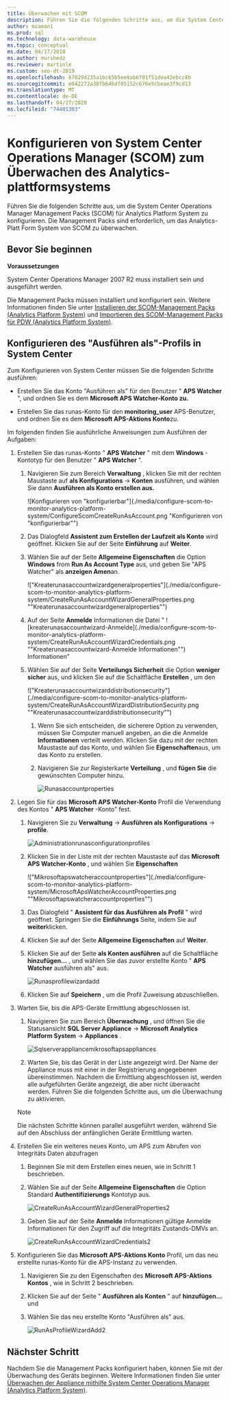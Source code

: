 ```yaml
---
title: Überwachen mit SCOM
description: Führen Sie die folgenden Schritte aus, um die System Center Operations Manager Management Packs (SCOM) für Analytics Platform System zu konfigurieren. Die Management Packs sind erforderlich, um das Analytics-Platt Form System von SCOM zu überwachen.
author: mzaman1
ms.prod: sql
ms.technology: data-warehouse
ms.topic: conceptual
ms.date: 04/17/2018
ms.author: murshedz
ms.reviewer: martinle
ms.custom: seo-dt-2019
ms.openlocfilehash: 67029d235a1bc65b5ee0ab6f01f51dea42ebcc8b
ms.sourcegitcommit: e042272a38fb646df05152c676e5cbeae3f9cd13
ms.translationtype: MT
ms.contentlocale: de-DE
ms.lasthandoff: 04/27/2020
ms.locfileid: "74401303"
---
```

# <a name="configure-system-center-operations-manager-scom-to-monitor-analytics-platform-system"></a>Konfigurieren von System Center Operations Manager (SCOM) zum Überwachen des Analytics-plattformsystems
Führen Sie die folgenden Schritte aus, um die System Center Operations Manager Management Packs (SCOM) für Analytics Platform System zu konfigurieren. Die Management Packs sind erforderlich, um das Analytics-Platt Form System von SCOM zu überwachen.  
  
## <a name="before-you-begin"></a><a name="BeforeBegin"></a>Bevor Sie beginnen  
**Voraussetzungen**  
  
System Center Operations Manager 2007 R2 muss installiert sein und ausgeführt werden.  
  
Die Management Packs müssen installiert und konfiguriert sein. Weitere Informationen finden Sie unter [Installieren der SCOM-Management Packs &#40;Analytics Platform System&#41;](install-the-scom-management-packs.md) und [Importieren des SCOM-Management Packs für PDW &#40;Analytics Platform System&#41;](import-the-scom-management-pack-for-pdw.md).  
  
## <a name="configure-run-as-profile-in-system-center"></a><a name="ConfigureRunAsProfile"></a>Konfigurieren des "Ausführen als"-Profils in System Center  
Zum Konfigurieren von System Center müssen Sie die folgenden Schritte ausführen:  
  
-   Erstellen Sie das Konto "Ausführen als" für den Benutzer " **APS Watcher** ", und ordnen Sie es dem **Microsoft APS Watcher-Konto zu.**  
  
-   Erstellen Sie das runas-Konto für den **monitoring_user** APS-Benutzer, und ordnen Sie es dem **Microsoft APS-Aktions Konto**zu.  
  
Im folgenden finden Sie ausführliche Anweisungen zum Ausführen der Aufgaben:  
  
1.  Erstellen Sie das runas-Konto " **APS Watcher** " mit dem **Windows** -Kontotyp für den Benutzer " **APS Watcher** ".  
  
    1.  Navigieren Sie zum Bereich **Verwaltung** , klicken Sie mit der rechten Maustaste auf **als Konfigurations** -> **Konten** ausführen, und wählen Sie dann **Ausführen als Konto erstellen aus.**  
  
        ![Konfigurieren von "konfigurierbar"](./media/configure-scom-to-monitor-analytics-platform-system/ConfigureScomCreateRunAsAccount.png "Konfigurieren von "konfigurierbar"")  
  
    2.  Das Dialogfeld **Assistent zum Erstellen der Laufzeit als Konto** wird geöffnet. Klicken Sie auf der Seite **Einführung** auf **Weiter**.  
  
    3.  Wählen Sie auf der Seite **Allgemeine Eigenschaften** die Option **Windows** from **Run As Account Type** aus, und geben Sie "APS Watcher" als **anzeigen Amen**an.  
  
        !["Kreaterunasaccountwizardgeneralproperties"](./media/configure-scom-to-monitor-analytics-platform-system/CreateRunAsAccountWizardGeneralProperties.png ""Kreaterunasaccountwizardgeneralproperties"")  
  
    4.  Auf der Seite **Anmelde** Informationen die Datei " ![kreaterunasaccountwizard-Anmelde](./media/configure-scom-to-monitor-analytics-platform-system/CreateRunAsAccountWizardCredentials.png ""Kreaterunasaccountwizard-Anmelde Informationen"") Informationen"  
  
    5.  Wählen Sie auf der Seite **Verteilungs Sicherheit** die Option **weniger sicher** aus, und klicken Sie auf die Schaltfläche **Erstellen** , um den  
  
        !["Kreaterunasaccountwizarddistributionsecurity"](./media/configure-scom-to-monitor-analytics-platform-system/CreateRunAsAccountWizardDistributionSecurity.png ""Kreaterunasaccountwizarddistributionsecurity"")  
  
        1.  Wenn Sie sich entscheiden, die sicherere Option zu verwenden, müssen Sie Computer manuell angeben, an die die Anmelde **Informationen** verteilt werden. Klicken Sie dazu mit der rechten Maustaste auf das Konto, und wählen Sie **Eigenschaften**aus, um das Konto zu erstellen.  
  
        2.  Navigieren Sie zur Registerkarte **Verteilung** , und **fügen Sie** die gewünschten Computer hinzu.  
  
            ![Runasaccountproperties](./media/configure-scom-to-monitor-analytics-platform-system/RunAsAccountProperties.png "Runasaccountproperties")  
  
2.  Legen Sie für das **Microsoft APS Watcher-Konto** Profil die Verwendung des Kontos " **APS Watcher** -Konto" fest.  
  
    1.  Navigieren Sie zu **Verwaltung** -> **Ausführen als Konfigurations** -> **profile**.  
  
        ![Administrationrunasconfigurationprofiles](./media/configure-scom-to-monitor-analytics-platform-system/AdministrationRunAsConfigurationProfiles.png "Administrationrunasconfigurationprofiles")  
  
    2.  Klicken Sie in der Liste mit der rechten Maustaste auf das **Microsoft APS Watcher-Konto** , und wählen Sie **Eigenschaften**  
  
        !["Mikrosoftapswatcheraccountproperties"](./media/configure-scom-to-monitor-analytics-platform-system/MicrosoftApsWatcherAccountProperties.png ""Mikrosoftapswatcheraccountproperties"")  
  
    3.  Das Dialogfeld " **Assistent für das Ausführen als Profil** " wird geöffnet. Springen Sie die **Einführungs** Seite, indem Sie auf **weiter**klicken.  
  
    4.  Klicken Sie auf der Seite **Allgemeine Eigenschaften** auf **Weiter**.  
  
    5.  Klicken Sie auf der Seite **als Konten ausführen** auf die Schaltfläche **hinzufügen...** , und wählen Sie das zuvor erstellte Konto " **APS Watcher** ausführen als" aus.  
  
        ![Runasprofilewizardadd](./media/configure-scom-to-monitor-analytics-platform-system/RunAsProfileWizardAdd.png "Runasprofilewizardadd")  
  
    6.  Klicken Sie auf **Speichern** , um die Profil Zuweisung abzuschließen.  
  
3.  Warten Sie, bis die APS-Geräte Ermittlung abgeschlossen ist.  
  
    1.  Navigieren Sie zum Bereich **Überwachung** , und öffnen Sie die Statusansicht **SQL Server Appliance** -> **Microsoft Analytics Platform System** -> **Appliances** .  
  
        ![Sqlserverappliancemikrosoftapsappliances](./media/configure-scom-to-monitor-analytics-platform-system/SqlServerApplianceMicrosoftApsAppliances.png "Sqlserverappliancemikrosoftapsappliances")  
  
    2.  Warten Sie, bis das Gerät in der Liste angezeigt wird. Der Name der Appliance muss mit einer in der Registrierung angegebenen übereinstimmen. Nachdem die Ermittlung abgeschlossen ist, werden alle aufgeführten Geräte angezeigt, die aber nicht überwacht werden. Führen Sie die folgenden Schritte aus, um die Überwachung zu aktivieren.  
  
    > [!NOTE]  
    > Die nächsten Schritte können parallel ausgeführt werden, während Sie auf den Abschluss der anfänglichen Geräte Ermittlung warten.  
  
4.  Erstellen Sie ein weiteres neues Konto, um APS zum Abrufen von Integritäts Daten abzufragen  
  
    1.  Beginnen Sie mit dem Erstellen eines neuen, wie in Schritt 1 beschrieben.  
  
    2.  Wählen Sie auf der Seite **Allgemeine Eigenschaften** die Option Standard **Authentifizierungs** Kontotyp aus.  
  
        ![CreateRunAsAccountWizardGeneralProperties2](./media/configure-scom-to-monitor-analytics-platform-system/CreateRunAsAccountWizardGeneralProperties2.png "CreateRunAsAccountWizardGeneralProperties2")  
  
    3.  Geben Sie auf der Seite **Anmelde** Informationen gültige Anmelde Informationen für den Zugriff auf die Integritäts Zustands-DMVs an.  
  
        ![CreateRunAsAccountWizardCredentials2](./media/configure-scom-to-monitor-analytics-platform-system/CreateRunAsAccountWizardCredentials2.png "CreateRunAsAccountWizardCredentials2")  
  
5.  Konfigurieren Sie das **Microsoft APS-Aktions Konto** Profil, um das neu erstellte runas-Konto für die APS-Instanz zu verwenden.  
  
    1.  Navigieren Sie zu den Eigenschaften des **Microsoft APS-Aktions Kontos** , wie in Schritt 2 beschrieben.  
  
    2.  Klicken Sie auf der Seite " **Ausführen als Konten** " auf **hinzufügen...** und 
    3.  Wählen Sie das neu erstellte Konto "Ausführen als" aus.  
  
        ![RunAsProfileWizardAdd2](./media/configure-scom-to-monitor-analytics-platform-system/RunAsProfileWizardAdd2.png "RunAsProfileWizardAdd2")  
  
## <a name="next-step"></a>Nächster Schritt  
Nachdem Sie die Management Packs konfiguriert haben, können Sie mit der Überwachung des Geräts beginnen. Weitere Informationen finden Sie unter [Überwachen der Appliance mithilfe System Center Operations Manager &#40;Analytics Platform System&#41;](monitor-the-appliance-by-using-system-center-operations-manager.md).  
  
<!-- MISSING LINKS ## See Also  
[Common Metadata Query Examples &#40;SQL Server PDW&#41;](../sqlpdw/common-metadata-query-examples-sql-server-pdw.md)  -->  
  
